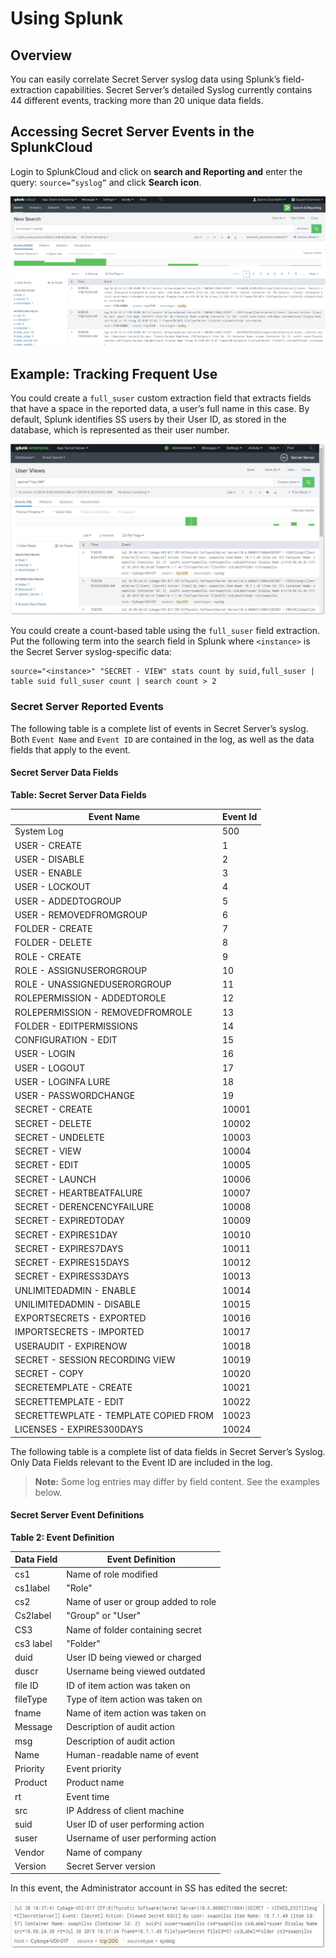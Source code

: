 [title]: # (Using Splunk)
[tags]: # (configuration)
[priority]: # (106)
# Using Splunk

## Overview

You can easily correlate Secret Server syslog data using Splunk’s field-extraction
capabilities. Secret Server’s detailed Syslog currently contains 44 different events,
tracking more than 20 unique data fields.

## Accessing Secret Server Events in the SplunkCloud

Login to SplunkCloud and click on __search and Reporting and__ enter the query: `source=”syslog”` and click __Search icon__.

   ![](images/3ee96cc9ae6ebcbb6855393408a73342.png)

## Example: Tracking Frequent Use

You could create a `full_suser` custom extraction field that extracts fields
that have a space in the reported data, a user’s full name in this case. By
default, Splunk identifies SS users by their User ID, as stored in the database,
which is represented as their user number.

   ![full_suser](images/12.jpg)

You could create a count-based table using the `full_suser` field extraction.
Put the following term into the search field in Splunk where `<instance>` is the
Secret Server syslog-specific data:

~~~~~~~~~~~~~~~~~~~~~~~~~~~~~~~~~~~~~~~~~~~~~~~~~~~~~~~~~~~~~~~~~~~~~~~~~~~~~~~~
source="<instance>" "SECRET - VIEW" stats count by suid,full_suser | table suid full_suser count | search count > 2
~~~~~~~~~~~~~~~~~~~~~~~~~~~~~~~~~~~~~~~~~~~~~~~~~~~~~~~~~~~~~~~~~~~~~~~~~~~~~~~~

### Secret Server Reported Events

The following table is a complete list of events in Secret Server’s syslog. Both `Event
Name` and  `Event ID` are contained in the log, as well as the data fields that
apply to the event.

#### Secret Server Data Fields

**Table: Secret Server Data Fields**

| Event Name                            | Event Id |
|---------------------------------------|----------|
| System Log                            | 500      |
| USER - CREATE                         | 1        |
| USER - DISABLE                        | 2        |
| USER - ENABLE                         | 3        |
| USER - LOCKOUT                        | 4        |
| USER - ADDEDTOGROUP                   | 5        |
| USER - REMOVEDFROMGROUP               | 6        |
| FOLDER - CREATE                       | 7        |
| FOLDER - DELETE                       | 8        |
| ROLE - CREATE                         | 9        |
| ROLE - ASSIGNUSERORGROUP              | 10       |
| ROLE - UNASSIGNEDUSERORGROUP          | 11       |
| ROLEPERMISSION - ADDEDTOROLE          | 12       |
| ROLEPERMISSION - REMOVEDFROMROLE      | 13       |
| FOLDER - EDITPERMISSIONS              | 14       |
| CONFIGURATION - EDIT                  | 15       |
| USER - LOGIN                          | 16       |
| USER - LOGOUT                         | 17       |
| USER - LOGINFA LURE                   | 18       |
| USER - PASSWORDCHANGE                 | 19       |
| SECRET - CREATE                       | 10001    |
| SECRET - DELETE                       | 10002    |
| SECRET - UNDELETE                     | 10003    |
| SECRET - VIEW                         | 10004    |
| SECRET - EDIT                         | 10005    |
| SECRET - LAUNCH                       | 10006    |
| SECRET - HEARTBEATFALURE              | 10007    |
| SECRET - DERENCENCYFAILURE            | 10008    |
| SECRET - EXPIREDTODAY                 | 10009    |
| SECRET - EXPIRES1DAY                  | 10010    |
| SECRET - EXPIRES7DAYS                 | 10011    |
| SECRET - EXPIRES15DAYS                | 10012    |
| SECRET - EXPIRESS3DAYS                | 10013    |
| UNLIMITEDADMIN - ENABLE               | 10014    |
| UNILIMITEDADMIN - DISABLE             | 10015    |
| EXPORTSECRETS - EXPORTED              | 10016    |
| IMPORTSECRETS - IMPORTED              | 10017    |
| USERAUDIT - EXPIRENOW                 | 10018    |
| SECRET - SESSION RECORDING VIEW       | 10019    |
| SECRET - COPY                         | 10020    |
| SECRETEMPLATE - CREATE                | 10021    |
| SECRETTEMPLATE - EDIT                 | 10022    |
| SECRETTEWPLATE - TEMPLATE COPIED FROM | 10023    |
| LICENSES - EXPIRES300DAYS             | 10024    |

The following table is a complete list of data fields in Secret Server’s Syslog.
Only Data Fields relevant to the Event ID are included in the log.

   >**Note:** Some log entries may differ by field content. See the examples below.

#### Secret Server Event Definitions

**Table 2: Event Definition**

| Data Field | Event Definition                    |
|------------|-------------------------------------|
| cs1        | Name of role modified               |
| cs1label   | "Role"                              |
| cs2        | Name of user or group added to role |
| Cs2label   | "Group" or "User"                   |
| CS3        | Name of folder containing secret    |
| cs3 label  | "Folder"                            |
| duid       | User ID being viewed or charged     |
| duscr      | Username being viewed outdated      |
| file ID    | ID of item action was taken on      |
| fileType   | Type of item action was taken on    |
| fname      | Name of item action was taken on    |
| Message    | Description of audit action         |
| msg        | Description of audit action         |
| Name       | Human-readable name of event        |
| Priority   | Event priority                      |
| Product    | Product name                        |
| rt         | Event time                          |
| src        | IP Address of client machine        |
| suid       | User ID of user performing action   |
| suser      | Username of user performing action  |
| Vendor     | Name of company                     |
| Version    | Secret Server version               |

In this event, the Administrator account in SS has edited the secret:

   ![event](images/13.jpg)
